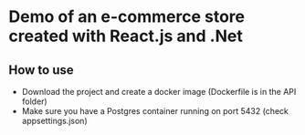 # Demo of an e-commerce store created with React.js and .Net

## How to use
- Download the project and create a docker image (Dockerfile is in the API folder)
- Make sure you have a Postgres container running on port 5432 (check appsettings.json)
